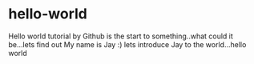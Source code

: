 # hello-world
Hello world tutorial by Github is the start to something..what could it be...lets find out
My name is Jay :) lets introduce Jay to the world...hello world
